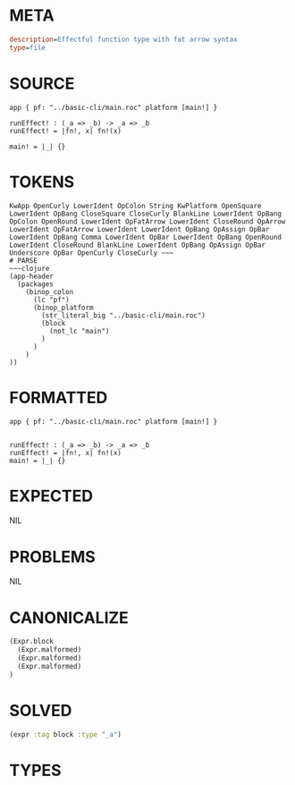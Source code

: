 # META
~~~ini
description=Effectful function type with fat arrow syntax
type=file
~~~
# SOURCE
~~~roc
app { pf: "../basic-cli/main.roc" platform [main!] }

runEffect! : (_a => _b) -> _a => _b
runEffect! = |fn!, x| fn!(x)

main! = |_| {}
~~~
# TOKENS
~~~text
KwApp OpenCurly LowerIdent OpColon String KwPlatform OpenSquare LowerIdent OpBang CloseSquare CloseCurly BlankLine LowerIdent OpBang OpColon OpenRound LowerIdent OpFatArrow LowerIdent CloseRound OpArrow LowerIdent OpFatArrow LowerIdent LowerIdent OpBang OpAssign OpBar LowerIdent OpBang Comma LowerIdent OpBar LowerIdent OpBang OpenRound LowerIdent CloseRound BlankLine LowerIdent OpBang OpAssign OpBar Underscore OpBar OpenCurly CloseCurly ~~~
# PARSE
~~~clojure
(app-header
  (packages
    (binop_colon
      (lc "pf")
      (binop_platform
        (str_literal_big "../basic-cli/main.roc")
        (block
          (not_lc "main")
        )
      )
    )
))
~~~
# FORMATTED
~~~roc
app { pf: "../basic-cli/main.roc" platform [main!] }


runEffect! : (_a => _b) -> _a => _b
runEffect! = |fn!, x| fn!(x)
main! = |_| {}
~~~
# EXPECTED
NIL
# PROBLEMS
NIL
# CANONICALIZE
~~~clojure
(Expr.block
  (Expr.malformed)
  (Expr.malformed)
  (Expr.malformed)
)
~~~
# SOLVED
~~~clojure
(expr :tag block :type "_a")
~~~
# TYPES
~~~roc
~~~
